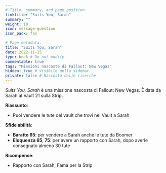 ```yaml
---
# Title, summary, and page position.
linktitle: "Suits You, Sarah" 
summary: ""
weight: 10
icon: message-question
icon_pack: fas

# Page metadata.
title: "Suits You, Sarah"
date: 2022-11-15
type: book # Do not modify.
commentable: true
tags: "Missioni nascoste di Fallout: New Vegas"
hidden: true # Visibile nella sidebar
private: false # Nascosto dalle ricerche
---
```


<div class="fnv">


*Suits You, Sarah* è una missione nascosta di Fallout: New Vegas. È data da Sarah al Vault 21 sulla Strip.


**Riassunto**:
- Puoi vendere le tute del vault che trovi nei Vault a Sarah


**Sfide abilità**:
- **Baratto 65**: per vendere a Sarah anche le tute da Boomer
- **Eloquenza 65**, **75**: per avere un rapporto con Sarah, dopo averle consegnato almeno 30 tute


**Ricompense**:
- Rapporto con Sarah, Fama per la Strip


</div>


